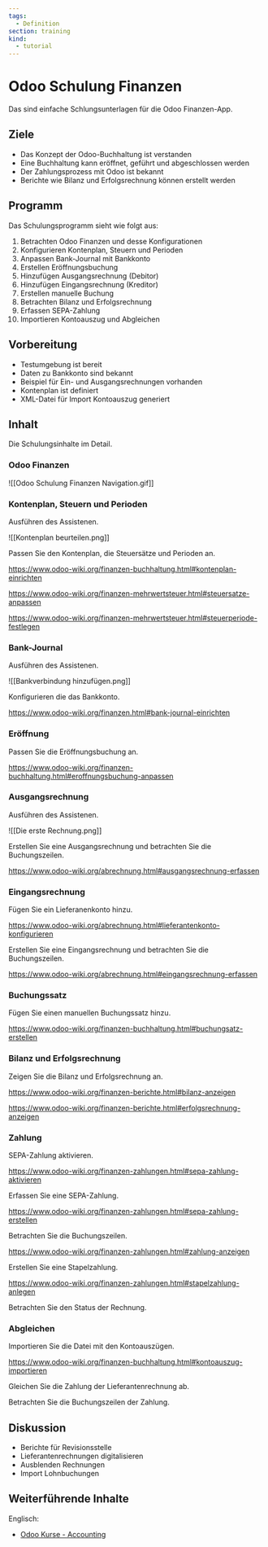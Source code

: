 ```yaml
---
tags:
  - Definition
section: training
kind:
  - tutorial
---
```

# Odoo Schulung Finanzen

Das sind einfache Schlungsunterlagen für die Odoo Finanzen-App.

## Ziele

* Das Konzept der Odoo-Buchhaltung ist verstanden
* Eine Buchhaltung kann eröffnet, geführt und abgeschlossen werden
* Der Zahlungsprozess mit Odoo ist bekannt
* Berichte wie Bilanz und Erfolgsrechnung können erstellt werden

## Programm

Das Schulungsprogramm sieht wie folgt aus:
1. Betrachten Odoo Finanzen und desse Konfigurationen
2. Konfigurieren Kontenplan, Steuern und Perioden
3. Anpassen Bank-Journal mit Bankkonto
4. Erstellen Eröffnungsbuchung
5. Hinzufügen Ausgangsrechnung (Debitor)
6. Hinzufügen Eingangsrechnung (Kreditor)
7. Erstellen manuelle Buchung
8. Betrachten Bilanz und Erfolgsrechnung
9. Erfassen SEPA-Zahlung
10. Importieren Kontoauszug und Abgleichen

## Vorbereitung

* Testumgebung ist bereit
* Daten zu Bankkonto sind bekannt
* Beispiel für Ein- und Ausgangsrechnungen vorhanden
* Kontenplan ist definiert
* XML-Datei für Import Kontoauszug generiert

## Inhalt

Die Schulungsinhalte im Detail.

### Odoo Finanzen

![[Odoo Schulung Finanzen Navigation.gif]]

### Kontenplan, Steuern und Perioden

Ausführen des Assistenen.

![[Kontenplan beurteilen.png]]

Passen Sie den Kontenplan, die Steuersätze und Perioden an.

<https://www.odoo-wiki.org/finanzen-buchhaltung.html#kontenplan-einrichten>

<https://www.odoo-wiki.org/finanzen-mehrwertsteuer.html#steuersatze-anpassen>

<https://www.odoo-wiki.org/finanzen-mehrwertsteuer.html#steuerperiode-festlegen>

### Bank-Journal

Ausführen des Assistenen.

![[Bankverbindung hinzufügen.png]]

Konfigurieren die das Bankkonto.

<https://www.odoo-wiki.org/finanzen.html#bank-journal-einrichten>

### Eröffnung

Passen Sie die Eröffnungsbuchung an.

<https://www.odoo-wiki.org/finanzen-buchhaltung.html#eroffnungsbuchung-anpassen>

### Ausgangsrechnung

Ausführen des Assistenen.

![[Die erste Rechnung.png]]

Erstellen Sie eine Ausgangsrechnung und betrachten Sie die Buchungszeilen.

<https://www.odoo-wiki.org/abrechnung.html#ausgangsrechnung-erfassen>

### Eingangsrechnung

Fügen Sie ein Lieferanenkonto hinzu.

<https://www.odoo-wiki.org/abrechnung.html#lieferantenkonto-konfigurieren>

Erstellen Sie eine Eingangsrechnung und betrachten Sie die Buchungszeilen.

<https://www.odoo-wiki.org/abrechnung.html#eingangsrechnung-erfassen>

### Buchungssatz

Fügen Sie einen manuellen Buchungssatz hinzu.

<https://www.odoo-wiki.org/finanzen-buchhaltung.html#buchungsatz-erstellen>

### Bilanz und Erfolgsrechnung

Zeigen Sie die Bilanz und Erfolgsrechnung an.

<https://www.odoo-wiki.org/finanzen-berichte.html#bilanz-anzeigen>

<https://www.odoo-wiki.org/finanzen-berichte.html#erfolgsrechnung-anzeigen>

### Zahlung

SEPA-Zahlung aktivieren.

<https://www.odoo-wiki.org/finanzen-zahlungen.html#sepa-zahlung-aktivieren>

Erfassen Sie eine SEPA-Zahlung.

<https://www.odoo-wiki.org/finanzen-zahlungen.html#sepa-zahlung-erstellen>

Betrachten Sie die Buchungszeilen.

<https://www.odoo-wiki.org/finanzen-zahlungen.html#zahlung-anzeigen>

Erstellen Sie eine Stapelzahlung.

<https://www.odoo-wiki.org/finanzen-zahlungen.html#stapelzahlung-anlegen>

Betrachten Sie den Status der Rechnung.

### Abgleichen

Importieren Sie die Datei mit den Kontoauszügen.

<https://www.odoo-wiki.org/finanzen-buchhaltung.html#kontoauszug-importieren>

Gleichen Sie die Zahlung der Lieferantenrechnung ab.

Betrachten Sie die Buchungszeilen der Zahlung.

## Diskussion

* Berichte für Revisionsstelle
* Lieferantenrechnungen digitalisieren
* Ausblenden Rechnungen
* Import Lohnbuchungen

## Weiterführende Inhalte

Englisch:

* [Odoo Kurse - Accounting](https://www.odoo.com/de_DE/slides/accounting-19)